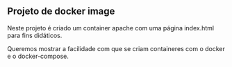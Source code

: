 ## Projeto de docker image

Neste projeto é criado um container apache com uma página index.html
para fins didáticos.

Queremos mostrar a facilidade com que se criam containeres com o 
docker e o docker-compose.
